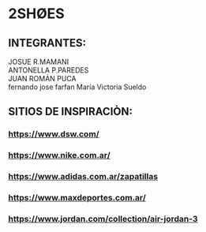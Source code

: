 # 2SHØES



## INTEGRANTES:

JOSUE R.MAMANI  
ANTONELLA P.PAREDES  
JUAN ROMÁN PUCA  
fernando jose farfan
 María Victoria Sueldo

## SITIOS DE INSPIRACIÒN:
### https://www.dsw.com/
### https://www.nike.com.ar/
### https://www.adidas.com.ar/zapatillas
### https://www.maxdeportes.com.ar/
### https://www.jordan.com/collection/air-jordan-3